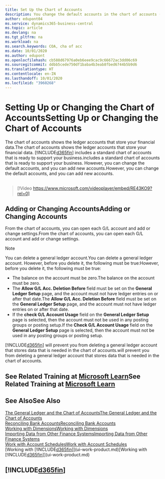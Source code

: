 ```yaml
---
title: Set Up the Chart of Accounts
description: You change the default accounts in the chart of accounts (COA), and you can add new accounts.
author: edupont04
ms.service: dynamics365-business-central
ms.topic: article
ms.devlang: na
ms.tgt_pltfrm: na
ms.workload: na
ms.search.keywords: COA, cha of acc
ms.date: 10/01/2020
ms.author: edupont
ms.openlocfilehash: cb588d67976a0eb6eee9cac9c66672ac3dd06c69
ms.sourcegitcommit: ddbb5cede750df1baba4b3eab8fbed6744b5b9d6
ms.translationtype: HT
ms.contentlocale: en-IN
ms.lasthandoff: 10/01/2020
ms.locfileid: "3960268"
---
```

# <a name="setting-up-or-changing-the-chart-of-accounts"></a><span data-ttu-id="b02a3-103">Setting Up or Changing the Chart of Accounts</span><span class="sxs-lookup"><span data-stu-id="b02a3-103">Setting Up or Changing the Chart of Accounts</span></span>
<span data-ttu-id="b02a3-104">The chart of accounts shows the ledger accounts that store your financial data.</span><span class="sxs-lookup"><span data-stu-id="b02a3-104">The chart of accounts shows the ledger accounts that store your financial data.</span></span> [!INCLUDE[d365fin](includes/d365fin_md.md)] <span data-ttu-id="b02a3-105">includes a standard chart of accounts that is ready to support your business.</span><span class="sxs-lookup"><span data-stu-id="b02a3-105">includes a standard chart of accounts that is ready to support your business.</span></span>
<span data-ttu-id="b02a3-106">However, you can change the default accounts, and you can add new accounts.</span><span class="sxs-lookup"><span data-stu-id="b02a3-106">However, you can change the default accounts, and you can add new accounts.</span></span>
<br><br>  

> [!Video https://www.microsoft.com/videoplayer/embed/RE43KO9?rel=0]


## <a name="adding-or-changing-accounts"></a><span data-ttu-id="b02a3-107">Adding or Changing Accounts</span><span class="sxs-lookup"><span data-stu-id="b02a3-107">Adding or Changing Accounts</span></span>
<span data-ttu-id="b02a3-108">From the chart of accounts, you can open each G/L account and add or change settings.</span><span class="sxs-lookup"><span data-stu-id="b02a3-108">From the chart of accounts, you can open each G/L account and add or change settings.</span></span>

> [!NOTE]  
>   <span data-ttu-id="b02a3-109">You can delete a general ledger account.</span><span class="sxs-lookup"><span data-stu-id="b02a3-109">You can delete a general ledger account.</span></span> <span data-ttu-id="b02a3-110">However, before you delete it, the following must be true:</span><span class="sxs-lookup"><span data-stu-id="b02a3-110">However, before you delete it, the following must be true:</span></span>  
>  
>   * <span data-ttu-id="b02a3-111">The balance on the account must be zero.</span><span class="sxs-lookup"><span data-stu-id="b02a3-111">The balance on the account must be zero.</span></span>  
>   * <span data-ttu-id="b02a3-112">The **Allow G/L Acc. Deletion Before** field must be set on the **General Ledger Setup** page, and the account must not have ledger entries on or after that date.</span><span class="sxs-lookup"><span data-stu-id="b02a3-112">The **Allow G/L Acc. Deletion Before** field must be set on the **General Ledger Setup** page, and the account must not have ledger entries on or after that date.</span></span>  
>   * <span data-ttu-id="b02a3-113">If the **check G/L Account Usage** field on the **General Ledger Setup** page is selected, then the account must not be used in any posting groups or posting setup.</span><span class="sxs-lookup"><span data-stu-id="b02a3-113">If the **Check G/L Account Usage** field on the **General Ledger Setup** page is selected, then the account must not be used in any posting groups or posting setup.</span></span>  

[!INCLUDE[d365fin](includes/d365fin_md.md)] <span data-ttu-id="b02a3-114">will prevent you from deleting a general ledger account that stores data that is needed in the chart of accounts.</span><span class="sxs-lookup"><span data-stu-id="b02a3-114">will prevent you from deleting a general ledger account that stores data that is needed in the chart of accounts.</span></span>  

## <a name="see-related-training-at-microsoft-learn"></a><span data-ttu-id="b02a3-115">See Related Training at [Microsoft Learn](/learn/modules/chart-accounts-dynamics-365-business-central/index)</span><span class="sxs-lookup"><span data-stu-id="b02a3-115">See Related Training at [Microsoft Learn](/learn/modules/chart-accounts-dynamics-365-business-central/index)</span></span>

## <a name="see-also"></a><span data-ttu-id="b02a3-116">See Also</span><span class="sxs-lookup"><span data-stu-id="b02a3-116">See Also</span></span>
[<span data-ttu-id="b02a3-117">The General Ledger and the Chart of Accounts</span><span class="sxs-lookup"><span data-stu-id="b02a3-117">The General Ledger and the Chart of Accounts</span></span>](finance-general-ledger.md)  
[<span data-ttu-id="b02a3-118">Reconciling Bank Accounts</span><span class="sxs-lookup"><span data-stu-id="b02a3-118">Reconciling Bank Accounts</span></span>](bank-manage-bank-accounts.md)  
[<span data-ttu-id="b02a3-119">Working with Dimensions</span><span class="sxs-lookup"><span data-stu-id="b02a3-119">Working with Dimensions</span></span>](finance-dimensions.md)  
[<span data-ttu-id="b02a3-120">Importing Data from Other Finance Systems</span><span class="sxs-lookup"><span data-stu-id="b02a3-120">Importing Data from Other Finance Systems</span></span>](across-import-data-configuration-packages.md)  
[<span data-ttu-id="b02a3-121">Work with Account Schedules</span><span class="sxs-lookup"><span data-stu-id="b02a3-121">Work with Account Schedules</span></span>](bi-how-work-account-schedule.md)  
<span data-ttu-id="b02a3-122">[Working with [!INCLUDE[d365fin](includes/d365fin_md.md)]](ui-work-product.md)</span><span class="sxs-lookup"><span data-stu-id="b02a3-122">[Working with [!INCLUDE[d365fin](includes/d365fin_md.md)]](ui-work-product.md)</span></span>  

## [!INCLUDE[d365fin](includes/free_trial_md.md)]
